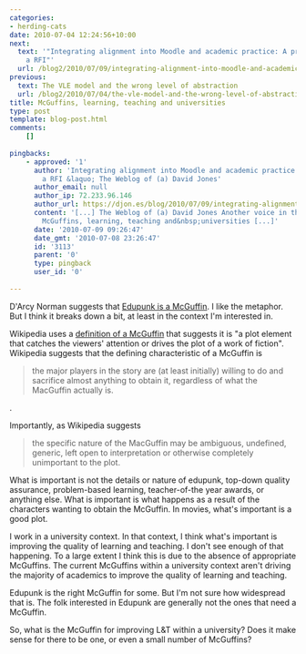 ```yaml
---
categories:
- herding-cats
date: 2010-07-04 12:24:56+10:00
next:
  text: '"Integrating alignment into Moodle and academic practice: A proposal and
    a RFI"'
  url: /blog2/2010/07/09/integrating-alignment-into-moodle-and-academic-practice-a-proposal-and-a-rfi/
previous:
  text: The VLE model and the wrong level of abstraction
  url: /blog2/2010/07/04/the-vle-model-and-the-wrong-level-of-abstraction/
title: McGuffins, learning, teaching and universities
type: post
template: blog-post.html
comments:
    []
    
pingbacks:
    - approved: '1'
      author: 'Integrating alignment into Moodle and academic practice: A proposal and
        a RFI &laquo; The Weblog of (a) David Jones'
      author_email: null
      author_ip: 72.233.96.146
      author_url: https://djon.es/blog/2010/07/09/integrating-alignment-into-moodle-and-academic-practice-a-proposal-and-a-rfi/
      content: '[...] The Weblog of (a) David Jones Another voice in the blogosphere    &laquo;
        McGuffins, learning, teaching and&nbsp;universities [...]'
      date: '2010-07-09 09:26:47'
      date_gmt: '2010-07-08 23:26:47'
      id: '3113'
      parent: '0'
      type: pingback
      user_id: '0'
    
---
```

D'Arcy Norman suggests that [Edupunk is a McGuffin](http://www.darcynorman.net/2010/07/02/edupunk-is-a-mcguffin/). I like the metaphor. But I think it breaks down a bit, at least in the context I'm interested in.

Wikipedia uses a [definition of a McGuffin](http://en.wikipedia.org/wiki/MacGuffin) that suggests it is "a plot element that catches the viewers' attention or drives the plot of a work of fiction". Wikipedia suggests that the defining characteristic of a McGuffin is

> the major players in the story are (at least initially) willing to do and sacrifice almost anything to obtain it, regardless of what the MacGuffin actually is.

.

Importantly, as Wikipedia suggests

> the specific nature of the MacGuffin may be ambiguous, undefined, generic, left open to interpretation or otherwise completely unimportant to the plot.

What is important is not the details or nature of edupunk, top-down quality assurance, problem-based learning, teacher-of-the year awards, or anything else. What is important is what happens as a result of the characters wanting to obtain the McGuffin. In movies, what's important is a good plot.

I work in a university context. In that context, I think what's important is improving the quality of learning and teaching. I don't see enough of that happening. To a large extent I think this is due to the absence of appropriate McGuffins. The current McGuffins within a university context aren't driving the majority of academics to improve the quality of learning and teaching.

Edupunk is the right McGuffin for some. But I'm not sure how widespread that is. The folk interested in Edupunk are generally not the ones that need a McGuffin.

So, what is the McGuffin for improving L&T within a university? Does it make sense for there to be one, or even a small number of McGuffins?